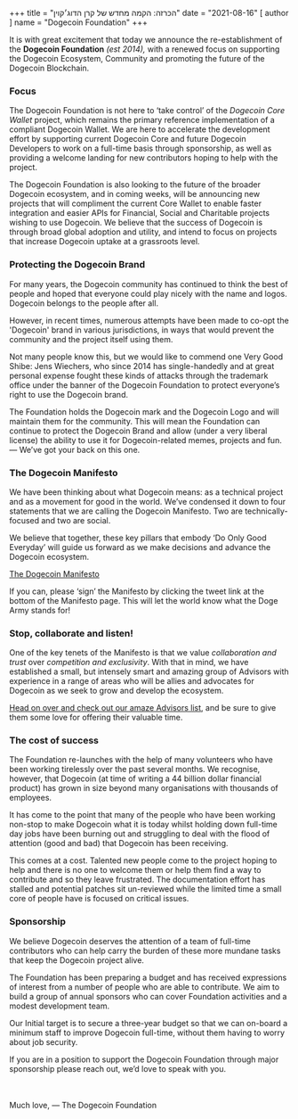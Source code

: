 +++
title = "הכרזה: הקמה מחדש של קרן הדוג׳קוין"
date = "2021-08-16"
[ author ]
  name = "Dogecoin Foundation"
+++

It is with great excitement that today we announce the re-establishment of the **Dogecoin Foundation** *(est 2014),* with a renewed focus on supporting the Dogecoin Ecosystem, Community and promoting the future of the Dogecoin Blockchain.

### Focus

The Dogecoin Foundation is not here to ‘take control’ of the *Dogecoin Core Wallet* project, which remains the primary reference implementation of a compliant Dogecoin Wallet. We are here to accelerate the development effort by supporting current Dogecoin Core and future Dogecoin Developers to work on a full-time basis through sponsorship, as well as providing a welcome landing for new contributors hoping to help with the project.

The Dogecoin Foundation is also looking to the future of the broader Dogecoin ecosystem, and in coming weeks, will be announcing new projects that will compliment the current Core Wallet to enable faster integration and easier APIs for Financial, Social and Charitable projects wishing to use Dogecoin. We believe that the success of Dogecoin is through broad global adoption and utility, and intend to focus on projects that increase Dogecoin uptake at a grassroots level.

### Protecting the Dogecoin Brand

For many years, the Dogecoin community has continued to think the best of people and hoped that everyone could play nicely with the name and logos. Dogecoin belongs to the people after all.

However, in recent times, numerous attempts have been made to co-opt the 'Dogecoin' brand in various jurisdictions, in ways that would prevent the community and the project itself using them.

Not many people know this, but we would like to commend one Very Good Shibe: Jens Wiechers, who since 2014 has single-handedly and at great personal expense fought these kinds of attacks through the trademark office under the banner of the Dogecoin Foundation to protect everyone’s right to use the Dogecoin brand. 

The Foundation holds the Dogecoin mark and the Dogecoin Logo and will maintain them for the community. This will mean the Foundation can continue to protect the Dogecoin Brand and allow (under a very liberal license) the ability to use it for Dogecoin-related memes, projects and fun. — We’ve got your back on this one.

### The Dogecoin Manifesto

We have been thinking about what Dogecoin means: as a technical project and as a movement for good in the world. We’ve condensed it down to four statements that we are calling the Dogecoin Manifesto. Two are technically-focused and two are social.

We believe that together, these key pillars that embody ‘Do Only Good Everyday’ will guide us forward as we make decisions and advance the Dogecoin ecosystem.

[The Dogecoin Manifesto](/manifesto)

If you can, please ‘sign’ the Manifesto by clicking the tweet link at the bottom of the Manifesto page. This will let the world know what the Doge Army stands for!

### Stop, collaborate and listen!

One of the key tenets of the Manifesto is that we value *collaboration and trust* over *competition and exclusivity*. With that in mind, we have established a small, but intensely smart and amazing group of Advisors with experience in a range of areas who will be allies and advocates for Dogecoin as we seek to grow and develop the ecosystem.

[Head on over and check out our amaze Advisors list](/about), and be sure to give them some love for offering their valuable time.

### The cost of success

The Foundation re-launches with the help of many volunteers who have been working tirelessly over the past several months. We recognise, however, that Dogecoin (at time of writing a 44 billion dollar financial product) has grown in size beyond many organisations with thousands of employees.

It has come to the point that many of the people who have been working non-stop to make Dogecoin what it is today whilst holding down full-time day jobs have been burning out and struggling to deal with the flood of attention (good and bad) that Dogecoin has been receiving.

This comes at a cost. Talented new people come to the project hoping to help and there is no one to welcome them or help them find a way to contribute and so they leave frustrated. The documentation effort has stalled and potential patches sit un-reviewed while the limited time a small core of people have is focused on critical issues.

### Sponsorship

We believe Dogecoin deserves the attention of a team of full-time contributors who can help carry the burden of these more mundane tasks that keep the Dogecoin project alive.

The Foundation has been preparing a budget and has received expressions of interest from a number of people who are able to contribute. We aim to build a group of annual sponsors who can cover Foundation activities and a modest development team.

Our Initial target is to secure a three-year budget so that we can on-board a minimum staff to improve Dogecoin full-time, without them having to worry about job security.

If you are in a position to support the Dogecoin Foundation through major sponsorship please reach out, we’d love to speak with you.

</br></br>
Much love,  — The Dogecoin Foundation
</br></br>
